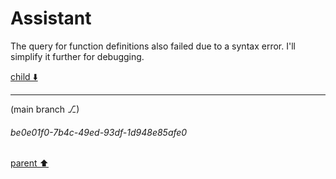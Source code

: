 # Assistant

The query for function definitions also failed due to a syntax error. I'll simplify it further for debugging.

[child ⬇️](#be0e01f0-7b4c-49ed-93df-1d948e85afe0)

---

(main branch ⎇)
###### be0e01f0-7b4c-49ed-93df-1d948e85afe0
[parent ⬆️](#5f028588-8c40-4b12-b3e6-21b14fe8ad53)
